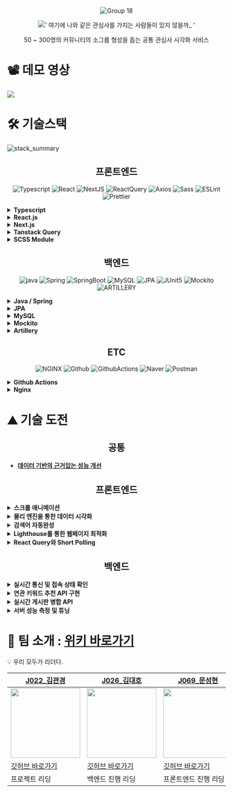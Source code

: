 <div align="center">

![Group 18](https://user-images.githubusercontent.com/69471032/205137911-7ed0a14d-ffe9-4cec-94b6-6d4bd7bc73c5.png)

![‘ 여기에 나와 같은 관심사를 가지는 사람들이 있지 않을까_ ‘](https://user-images.githubusercontent.com/69471032/205137218-f7a23f79-3479-4daf-9494-037d26087a9a.png)

50 ~ 300명의 커뮤니티의 소그룹 형성을 돕는 공통 관심사 시각화 서비스

</div>

# 📽️ 데모 영상

<img src="https://user-images.githubusercontent.com/30151603/207490055-64eacee7-4547-4c58-860a-753d46c016a7.mp4"/>

# 🛠️ 기술스택

![stack_summary](https://user-images.githubusercontent.com/30151603/207524130-9ffa94ad-5d2d-4c59-8ba9-643c685beb68.png)

<div align="center">

<h2>프론트엔드</h2>

![Typescript](https://img.shields.io/badge/Typescript-3178C6.svg?style=for-the-badge&logo=Typescript&logoColor=white) ![React](https://img.shields.io/badge/React-61DAFB.svg?style=for-the-badge&logo=React&logoColor=white) ![NextJS](https://img.shields.io/badge/Next.js-000000.svg?style=for-the-badge&logo=Next.js&logoColor=white) ![ReactQuery](https://img.shields.io/badge/ReactQuery-FF4154.svg?style=for-the-badge&logo=React-Query&logoColor=white) ![Axios](https://img.shields.io/badge/Axios-5A29E4.svg?style=for-the-badge&logo=Axios&logoColor=white) ![Sass](https://img.shields.io/badge/Sass-CC6699.svg?style=for-the-badge&logo=Sass&logoColor=white) ![ESLint](https://img.shields.io/badge/ESLint-4B32C3.svg?style=for-the-badge&logo=ESLint&logoColor=white) ![Prettier](https://img.shields.io/badge/Prettier-F7B93E.svg?style=for-the-badge&logo=Prettier&logoColor=black)

</div>

<details>
  <summary>
    <b>Typescript</b>
  </summary>

- 컴파일 단계에서 자바스크립트의 **버그의 일부를 사전 감지**하여, **생산성** 기대.
- **협업시에 코드의 가독성을 증가**시켜, 코드를 읽는데 낭비되는 시간을 감소.
- **IDE 인텔리센스**의 도움을 추가로 받을 수 있음.
- **리액트와 타입스크립트의 호환성**이 좋음.
- 이런 특성들을 고려하여, **단기간에 협업**하여 **코드 퀄리티가 유지된 산출물**을 만들어야하는 이번 프로젝트에 어울린다고 판단함.

</details>
<details>
  <summary>
    <b>React.js</b>
  </summary>

- 생태계와 시장성이 매우 커서, **레퍼런스가 많고**, **다양한 안정화된 라이브러리**가 다수 존재
- **컴포넌트 단위**의 개발로 **생산성, 유지보수성** 향상 기대.
- 타 프레임 워크에 비해 **JS 친화적 문법**을 가지고 있어 팀 내에서 새로운 학습 코스트가 발생하지 않아 **생산성 증가**.

</details>
<details>
  <summary>
    <b>Next.js</b>
  </summary>

- SSR, SSG, 코드스플리팅이 간편하게 구현되어 있어 **페이지 별 렌더링 최적화** 가능.
- 특정 디렉토리 구조를 강제하여 유연성이 떨어지지만, 팀 프로젝트 내에서 **리액트를 사용할 때에 부족한 체계성을 보충**.
- .env 읽어오기, 라우팅, 이미지 최적화 등 **편의적인 기능을 다수 제공**받을 수 있다.
- **커뮤니티별로 페이지가 생성**되는 서비스 특성상 Next.js의 SSR, SSG, 코드스플리팅을 통한 **페이지별 성능 향상**과 이에 따른 **Lighthouse 점수 향상, SEO 개선** 기대.

</details>
<details>
  <summary>
    <b>Tanstack Query</b>
  </summary>

- 캐시를 통해서 **서버 통신을 최소화** 할 수 있고, 이에 따라 **전역 상태 필요성 감소**.
- **비동기 과정**을 **선언적**으로 관리할 수 있어 **생산성 향상**.
- **Infinite Query, Auto Refetch 등의 편의 기능 제공**을 통한 **생산성 항샹**.
- 이러한 Tanstack Query의 특징들이 **short polling을 통해 실시간성을 보장하는 서비스의 성격과 어울리며, 생산성 향상을 기대**하여 사용함.

</details>
<details>
  <summary>
    <b>SCSS Module</b>
  </summary>

- JS 코드의 볼륨을 낮추어 **JS에서 스타일 관심사를 분리**.
- **CSS in JS에 비해 성능**적으로 뛰어남.
- Module을 통해서 **스타일간의 모듈성** 보장.

</details>

<div align="center">

## 백엔드

![java](https://img.shields.io/badge/java-007396.svg?style=for-the-badge&logo=java&logoColor=white) ![Spring](https://img.shields.io/badge/Spring-6DB33F.svg?style=for-the-badge&logo=Spring&logoColor=white) ![SpringBoot](https://img.shields.io/badge/SpringBoot-6DB33F.svg?style=for-the-badge&logo=Spring-Boot&logoColor=white) ![MySQL](https://img.shields.io/badge/MySQL-4479A1.svg?style=for-the-badge&logo=MySQL&logoColor=white) ![JPA](https://img.shields.io/badge/JPA-6DB33F.svg?style=for-the-badge&logo=Spring&logoColor=white) ![JUnit5](https://img.shields.io/badge/JUnit5-25A162.svg?style=for-the-badge&logo=JUnit5&logoColor=white) ![Mockito](https://img.shields.io/badge/Mocikto-25A162.svg?style=for-the-badge&logoColor=white) ![ARTILLERY](https://img.shields.io/badge/ARTILLERY-000000.svg?style=for-the-badge&logoColor=white)

</div>

<details>
  <summary>
    <b>Java / Spring</b>
  </summary>

- **순수 객체지향언어**를 사용, 객체지향 프로그래밍에 대한 이해도와 숙련도를 높임.
- Controller 레이어와, Repository 레이어의 의존성 문제를 Spring에 위임하여, **비지니스 로직에 집중**할 수 있음.
- Typescript도 interface를 통해 객체지향을 사용할 수 있으나, 런타임에서 interface를 활용할 수 있는 방법이 없어서 의존성을 주입할 때 항상 구현체를 직접 다루어야 하였음. Spring은 이 문제를 해결함.

</details>
<details>
  <summary>
    <b>JPA</b>
  </summary>

- 객체 중심의 자바에서 JDBC를 통한 쿼리문 작성은 복잡하고 반복적인 쿼리문과 DAO를 강제하고, 자바 코드를 객체지향이 아닌, 데이터지향의 코드로 변질시킴.
- JPA를 사용하면 개발자가 데이터의 읽기와 수정, 그리고 저장 과정의 전반에서  **데이터를 객체**로 바라볼 수 있도록하여 **생산성 향상을 기대**할 수 있음.

</details>
<details>
  <summary>
    <b>MySQL</b>
  </summary>

- RDBMS의 경우 관계 설정을 통해 데이터를 중복 저장하지 않기 때문에, NoSQL DBMS보다 더 쉽게 데이터의 정합성을 유지 가능.

</details>
<details>
  <summary>
    <b>Mockito</b>
  </summary>

- 목킹 작업을 도와주어 Controller-Service-Repository 각각의 레이어 별로 독립된 단위 테스트를 구성하는데 도움.

</details>
<details>
  <summary>
    <b>Artillery</b>
  </summary>

- 미리 작성한 시나리오에 따라서 **부하 테스트** 실시 가능.
- **yaml** 형식으로 스크립트를 작성할 수 있어 구상한 시나리오를 빠르게 구현 가능.

</details>

<div align="center">

## ETC

![NGINX](https://img.shields.io/badge/NginX-009639.svg?style=for-the-badge&logo=NGINX&logoColor=white) ![Github](https://img.shields.io/badge/Github-181717.svg?style=for-the-badge&logo=Github&logoColor=white) ![GithubActions](https://img.shields.io/badge/GithubActions-2088FF.svg?style=for-the-badge&logo=Github-Actions&logoColor=white) ![Naver](https://img.shields.io/badge/nCloud-03C75A.svg?style=for-the-badge&logo=Naver&logoColor=white) ![Postman](https://img.shields.io/badge/Postman-FF6C37.svg?style=for-the-badge&logo=Postman&logoColor=white)

</div>

<details>
  <summary>
    <b>Github Actions</b>
  </summary>

- Jenkins는 다양한 소스코드 저장소에 호환된다는 장점이 있지만, 소규모 프로젝트를 진행할 때 사용하기에는 **설정과 서버 호스팅 비용이 발생하며 러닝 커브가 높음**.
- Github action은 github을 사용할 때 사용이 가능하며, **marketplace**를 활용하여 **쉽게 CI/CD 워크플로우를 작성**할 수 있고, 구현이 용이할 것이라고 판단함.
- **짧은 프로젝트 기간과 소규모 프로젝트**라는 점을을 고려하여 Github action을 활용하는 것으로 결정함.

</details>
<details>
  <summary>
    <b>Nginx</b>
  </summary>

- **CORS 문제를 쉽게 해결**하고, 이후 **확장성을 고려**하여 **리버스 프록시** 설정이 필요하였음.
- Nginx는 Apache Web Server보다 **더 많은 커넥션을 더 빠르게 관리**할 수 있어서 간단한 리버스 프록시 서버로 사용하기 더 적합하다고 판단하여 결정함.

</details>

# ⛰️ 기술 도전

<h2 align="center">공통</h2>

- <a href="https://boostcamp-wm.notion.site/24d853953be14d4ebaa1578a78eaf039" target="_blank"><b>데이터 기반의 근거있는 성능 개선</b></a>

<h2 align="center">프론트엔드</h2>

<details>
  <summary>
    <b>스크롤 애니메이션</b>
  </summary>

- Intersection Observer를 통한 스크롤 감지
- SVG Path를 통한 애니메이션

![스크롤 애니메이션](https://user-images.githubusercontent.com/69471032/205130632-c3648e63-b260-490e-948a-e6b26b56aca1.gif)

</details>
<details>
  <summary>
    <b>물리 엔진을 통한 데이터 시각화</b>
  </summary>

- 인터랙티브한 데이터 시각화를 통해서 쉽고 재미있게 소그룹에 참여할 수 있도록 돕는다.
- Canvas를 사용하지 않고, 데이터 시각화를 React State로 최적화 해보는 기술적인 도전
- 2차원 물리엔진을 통한 배치 알고리즘을 직접 구현

![데이터 시각화](https://user-images.githubusercontent.com/69471032/205130847-e81aa8e9-1787-455e-9205-1e7d2cbc65d1.gif)

</details>
<details>
  <summary>
    <b>검색어 자동완성</b>
  </summary>

- 사용자가 생성하려고 하는 키워드의 존재 유무를 쉽게 파악할 수 있고, 대소문자 처리 등을 통해서 키워드의 중복 생성을 감소시킨다.
- 시간 복잡도를 고려한 Trie를 통한 검색어 자동완성 알고리즘 구현

![image](https://user-images.githubusercontent.com/69471032/205131027-6d69f2a0-4cd2-484d-9489-349c9a916681.png)

</details>
<details>
  <summary>
    <b>Lighthouse를 통한 웹페이지 최적화</b>
  </summary>

- TTI, LCP 등의 지표를 활용하여 데이터 패칭, 정적 자원 최적화 등을 통한 렌더링 성능 최적화
- SEO 점수와 diagnostics를 통한 검색 엔진 최적화

![image](https://user-images.githubusercontent.com/69471032/205131143-b2e0f59f-ccfb-4337-a305-f34dcb92b467.png)

</details>
<details>
  <summary>
    <b>React Query와 Short Polling</b>
  </summary>

</details>

<h2 align="center">백엔드</h2>

<details>
  <summary>
    <b>실시간 통신 및 접속 상태 확인</b>
  </summary>

웹소켓 ⇒ Short Polling 전환 과정까지

</details>
<details>
  <summary>
    <b>연관 키워드 추천 API 구현</b>
  </summary>

협업 필터링 알고리즘

</details>
<details>
  <summary>
    <b>실시간 게시판 병합 API</b>
  </summary>

- 커뮤니티의 생명주기는 긴데, 키워드들의 생명주기는 짧기 때문에 관리자의 관리가 필요했다.

</details>
<details>
  <summary>
    <b>서버 성능 측정 및 튜닝</b>
  </summary>

- 항목
  - 대용량 데이터에 대한 RDB 쿼리 튜닝
  - 대규모 트래픽에 대한 API 응답시간 튜닝, 서버 안정성 개선
- 접근 방식
  - 코드적 접근
    - API에 관련된 알고리즘(API 서버)
    - 쿼리문
    - DB 인덱스 추가

</details>

# 🤼 팀 소개 : [위키 바로가기](https://github.com/boostcampwm-2022/web17-waglewagle/wiki)

💡 우리 모두가 리더다.

| [J022\_김관경](https://github.com/vangona)                                                                                      | [J026\_김대호](https://github.com/HodaeSsi)                                                                                     | [J069\_문성현](https://github.com/SunghyeonMoon)                                                                                | [J144\_이승민](https://github.com/aaa22220304)                                                                                  |
| ------------------------------------------------------------------------------------------------------------------------------- | ------------------------------------------------------------------------------------------------------------------------------- | ------------------------------------------------------------------------------------------------------------------------------- | ------------------------------------------------------------------------------------------------------------------------------- |
| <img src="https://github.com/vangona.png" width="160"/> | <img src="https://avatars.githubusercontent.com/u/30151603?v=4" width="160" /> | <img src="https://github.com/SunghyeonMoon.png" width="160" /> | <img src="https://github.com/aaa22220304.png" width="160" /> |
| [깃허브 바로가기](https://github.com/vangona)                                                                                   | [깃허브 바로가기](https://github.com/HodaeSsi)                                                                                  | [깃허브 바로가기](https://github.com/SunghyeonMoon)                                                                             | [깃허브 바로가기](https://github.com/aaa22220304)                                                                               |
| 프로젝트 리딩                                                                                                                   | 백엔드 진행 리딩                                                                                                                | 프론트엔드 진행 리딩                                                                                                            | 전체 일정 관리                                                                                                                  |
